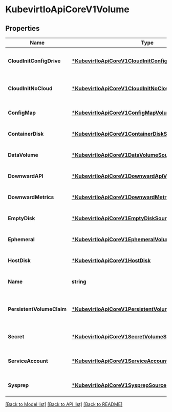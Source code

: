 # KubevirtIoApiCoreV1Volume

## Properties
Name | Type | Description | Notes
------------ | ------------- | ------------- | -------------
**CloudInitConfigDrive** | [***KubevirtIoApiCoreV1CloudInitConfigDriveSource**](kubevirt.io.api.core.v1.CloudInitConfigDriveSource.md) | CloudInitConfigDrive represents a cloud-init Config Drive user-data source. The Config Drive data will be added as a disk to the vmi. A proper cloud-init installation is required inside the guest. More info: https://cloudinit.readthedocs.io/en/latest/topics/datasources/configdrive.html | [optional] [default to null]
**CloudInitNoCloud** | [***KubevirtIoApiCoreV1CloudInitNoCloudSource**](kubevirt.io.api.core.v1.CloudInitNoCloudSource.md) | CloudInitNoCloud represents a cloud-init NoCloud user-data source. The NoCloud data will be added as a disk to the vmi. A proper cloud-init installation is required inside the guest. More info: http://cloudinit.readthedocs.io/en/latest/topics/datasources/nocloud.html | [optional] [default to null]
**ConfigMap** | [***KubevirtIoApiCoreV1ConfigMapVolumeSource**](kubevirt.io.api.core.v1.ConfigMapVolumeSource.md) | ConfigMapSource represents a reference to a ConfigMap in the same namespace. More info: https://kubernetes.io/docs/tasks/configure-pod-container/configure-pod-configmap/ | [optional] [default to null]
**ContainerDisk** | [***KubevirtIoApiCoreV1ContainerDiskSource**](kubevirt.io.api.core.v1.ContainerDiskSource.md) | ContainerDisk references a docker image, embedding a qcow or raw disk. More info: https://kubevirt.gitbooks.io/user-guide/registry-disk.html | [optional] [default to null]
**DataVolume** | [***KubevirtIoApiCoreV1DataVolumeSource**](kubevirt.io.api.core.v1.DataVolumeSource.md) | DataVolume represents the dynamic creation a PVC for this volume as well as the process of populating that PVC with a disk image. | [optional] [default to null]
**DownwardAPI** | [***KubevirtIoApiCoreV1DownwardApiVolumeSource**](kubevirt.io.api.core.v1.DownwardAPIVolumeSource.md) | DownwardAPI represents downward API about the pod that should populate this volume | [optional] [default to null]
**DownwardMetrics** | [***KubevirtIoApiCoreV1DownwardMetricsVolumeSource**](kubevirt.io.api.core.v1.DownwardMetricsVolumeSource.md) | DownwardMetrics adds a very small disk to VMIs which contains a limited view of host and guest metrics. The disk content is compatible with vhostmd (https://github.com/vhostmd/vhostmd) and vm-dump-metrics. | [optional] [default to null]
**EmptyDisk** | [***KubevirtIoApiCoreV1EmptyDiskSource**](kubevirt.io.api.core.v1.EmptyDiskSource.md) | EmptyDisk represents a temporary disk which shares the vmis lifecycle. More info: https://kubevirt.gitbooks.io/user-guide/disks-and-volumes.html | [optional] [default to null]
**Ephemeral** | [***KubevirtIoApiCoreV1EphemeralVolumeSource**](kubevirt.io.api.core.v1.EphemeralVolumeSource.md) | Ephemeral is a special volume source that \&quot;wraps\&quot; specified source and provides copy-on-write image on top of it. | [optional] [default to null]
**HostDisk** | [***KubevirtIoApiCoreV1HostDisk**](kubevirt.io.api.core.v1.HostDisk.md) | HostDisk represents a disk created on the cluster level | [optional] [default to null]
**Name** | **string** | Volume&#39;s name. Must be a DNS_LABEL and unique within the vmi. More info: https://kubernetes.io/docs/concepts/overview/working-with-objects/names/#names | [default to null]
**PersistentVolumeClaim** | [***KubevirtIoApiCoreV1PersistentVolumeClaimVolumeSource**](kubevirt.io.api.core.v1.PersistentVolumeClaimVolumeSource.md) | PersistentVolumeClaimVolumeSource represents a reference to a PersistentVolumeClaim in the same namespace. Directly attached to the vmi via qemu. More info: https://kubernetes.io/docs/concepts/storage/persistent-volumes#persistentvolumeclaims | [optional] [default to null]
**Secret** | [***KubevirtIoApiCoreV1SecretVolumeSource**](kubevirt.io.api.core.v1.SecretVolumeSource.md) | SecretVolumeSource represents a reference to a secret data in the same namespace. More info: https://kubernetes.io/docs/concepts/configuration/secret/ | [optional] [default to null]
**ServiceAccount** | [***KubevirtIoApiCoreV1ServiceAccountVolumeSource**](kubevirt.io.api.core.v1.ServiceAccountVolumeSource.md) | ServiceAccountVolumeSource represents a reference to a service account. There can only be one volume of this type! More info: https://kubernetes.io/docs/tasks/configure-pod-container/configure-service-account/ | [optional] [default to null]
**Sysprep** | [***KubevirtIoApiCoreV1SysprepSource**](kubevirt.io.api.core.v1.SysprepSource.md) | Represents a Sysprep volume source. | [optional] [default to null]

[[Back to Model list]](../README.md#documentation-for-models) [[Back to API list]](../README.md#documentation-for-api-endpoints) [[Back to README]](../README.md)


